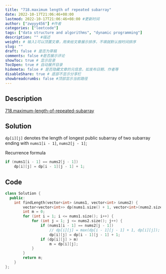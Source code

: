 ```yaml
---
title: "718.maximum length of repeated subarray"
date: 2022-10-17T21:06:46+08:00
lastmod: 2022-10-17T21:06:46+08:00 #更新时间
author: ["zwyyy456"] #作者
categories: ["leetcode"]
tags: ["data structure and algorithms", "dynamic programming"]
description: "" #描述
weight: # 输入1可以顶置文章，用来给文章展示排序，不填就默认按时间排序
slug: ""
draft: false # 是否为草稿
comments: false #是否展示评论
showToc: true # 显示目录
TocOpen: true # 自动展开目录
hidemeta: false # 是否隐藏文章的元信息，如发布日期、作者等
disableShare: true # 底部不显示分享栏
showbreadcrumbs: false #顶部显示当前路径
---
```

## Description
[718.maximum-length-of-repeated-subarray](https://leetcode.com/problems/maximum-length-of-repeated-subarray/)

## Solution
`dp[i][j]` denotes the length of longest public subarray of two subarray ending with `nums1[i - 1]`, `nums2[j - 1]`;

Recurrence formula
```cpp
if (nums1[i - 1] == nums2[j - 1])
    dp[i][j] = dp[i - 1][j - 1] + 1;
```

## Code
```cpp
class Solution {
  public:
    int findLength(vector<int> &nums1, vector<int> &nums2) {
        vector<vector<int>> dp(nums1.size() + 1, vector<int>(nums2.size() + 1, 0));
        int m = 0;
        for (int i = 1; i <= nums1.size(); i++) {
            for (int j = 1; j <= nums2.size(); j++) {
                if (nums1[i - 1] == nums2[j - 1])
                    // dp[i][j] = max(dp[i - 1][j - 1] + 1, dp[i][j]);
                    dp[i][j] = dp[i - 1][j - 1] + 1;
                if (dp[i][j] > m)
                    m = dp[i][j];
            }
        }
        return m;
    }
};
```

